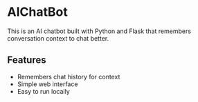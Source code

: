 # AIChatBot

This is an AI chatbot built with Python and Flask that remembers conversation context to chat better.

## Features
- Remembers chat history for context
- Simple web interface
- Easy to run locally

